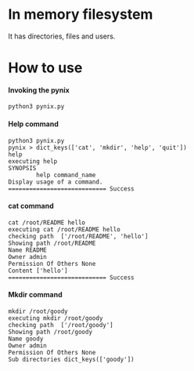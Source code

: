 
In memory filesystem
====================

It has directories, files and users.

How to use
============

#### Invoking the pynix

```
python3 pynix.py 
```

#### Help command

```
python3 pynix.py 
pynix > dict_keys(['cat', 'mkdir', 'help', 'quit'])
help
executing help
SYNOPSIS
		help command_name
Display usage of a command.
============================ Success
```

#### cat command

```
cat /root/README hello
executing cat /root/README hello
checking path  ['/root/README', 'hello']
Showing path /root/README
Name README
Owner admin
Permission Of Others None
Content ['hello']
============================ Success
```

#### Mkdir command

```
mkdir /root/goody
executing mkdir /root/goody
checking path  ['/root/goody']
Showing path /root/goody
Name goody
Owner admin
Permission Of Others None
Sub directories dict_keys(['goody'])
```
